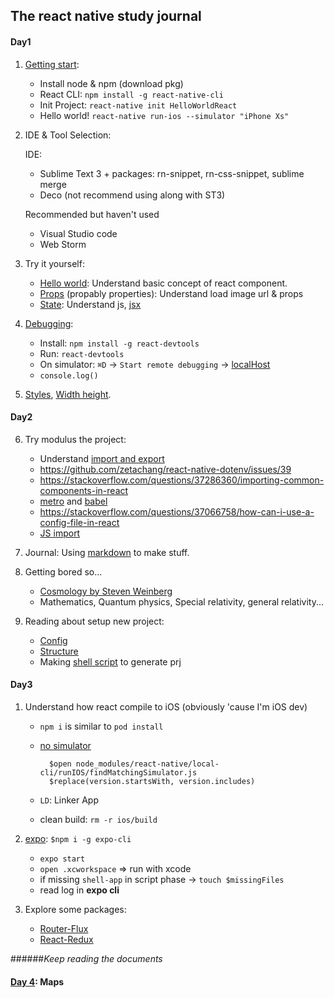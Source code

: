 ## The react native study journal

#### Day1
1. [Getting start](https://facebook.github.io/react-native/docs/getting-started):
	- Install node & npm (download pkg)
	- React CLI: `npm install -g react-native-cli`
	- Init Project: `react-native init HelloWorldReact`
	- Hello world! `react-native run-ios --simulator "iPhone Xs"`

2. IDE & Tool Selection:

	IDE:

	- Sublime Text 3 + packages: rn-snippet, rn-css-snippet, sublime merge
	- Deco (not recommend using along with ST3)

    Recommended but haven't used

	- Visual Studio code
	- Web Storm

3. Try it yourself:

	- [Hello world](https://facebook.github.io/react-native/docs/tutorial):
	Understand basic concept of react component.
	- [Props](https://facebook.github.io/react-native/docs/props) (propably properties):
	Understand load image url & props
	- [State](https://facebook.github.io/react-native/docs/state):
      Understand js, [jsx](https://reactjs.org/docs/introducing-jsx.html)

4. [Debugging](https://facebook.github.io/react-native/docs/debugging):
	- Install: `npm install -g react-devtools`
	- Run: `react-devtools`
	- On simulator: `⌘D` -> `Start remote debugging` -> [localHost](http://localhost:8081/debugger-ui/)
	- `console.log()`

5. [Styles](https://facebook.github.io/react-native/docs/style), [Width height](https://facebook.github.io/react-native/docs/height-and-width).

#### Day2
6. Try modulus the project:
	- Understand [import and export](https://facebook.github.io/create-react-app/docs/importing-a-component)
	- https://github.com/zetachang/react-native-dotenv/issues/39
	- https://stackoverflow.com/questions/37286360/importing-common-components-in-react
	- [metro](https://facebook.github.io/metro/docs/en/configuration) and [babel](https://babeljs.io/docs/en/config-files)
	- https://stackoverflow.com/questions/37066758/how-can-i-use-a-config-file-in-react
	- [JS import](https://developer.mozilla.org/en-US/docs/Web/JavaScript/Reference/Statements/import)

6. Journal: Using [markdown](https://github.com/adam-p/markdown-here/wiki/Markdown-Cheatsheet) to make stuff.

7.  Getting bored so...
	- [Cosmology by Steven Weinberg](https://google.com/search?q=Cosmology+by+Steven+Weinberg)
	- Mathematics, Quantum physics, Special relativity, general relativity...

8. Reading about setup new project:
	- [Config](https://medium.com/@kelleyannerose/configuring-a-new-react-native-app-171467cd0ed8)
	- [Structure](https://medium.freecodecamp.org/how-to-structure-your-project-and-manage-static-resources-in-react-native-6f4cfc947d92)
	- Making [shell script](Scripts/react-native-init-dirs.sh) to generate prj

#### Day3
1. Understand how react compile to iOS (obviously 'cause I'm iOS dev)
	- `npm i` is similar to `pod install`
	- [no simulator](https://github.com/facebook/react-native/issues/23282)

	  ```
	  	$open node_modules/react-native/local-cli/runIOS/findMatchingSimulator.js
	  	$replace(version.startsWith, version.includes)
	  ```

	- `LD`: Linker App
	- clean build: `rm -r ios/build`

2. [expo](https://docs.expo.io/versions/latest/): `$npm i -g expo-cli`
	- `expo start`
	- `open .xcworkspace` => run with xcode
	- if missing `shell-app` in script phase -> `touch $missingFiles`
	- read log in **expo cli**

3. Explore some packages:
	- [Router-Flux](https://github.com/aksonov/react-native-router-flux)
	- [React-Redux](https://react-redux.js.org/)

######_Keep reading the documents_

#### [Day 4](./Journals/Day4.MD): Maps
